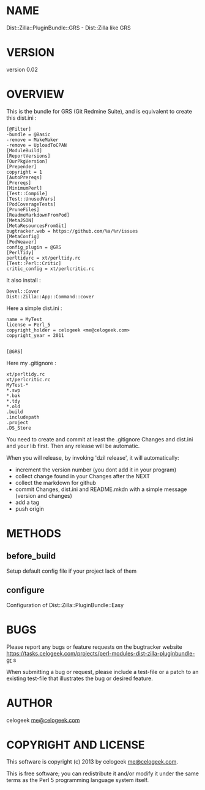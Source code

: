 # NAME

Dist::Zilla::PluginBundle::GRS - Dist::Zilla like GRS

# VERSION

version 0.02

# OVERVIEW

This is the bundle for GRS (Git Redmine Suite), and is equivalent to create this dist.ini :

    [@Filter]
    -bundle = @Basic
    -remove = MakeMaker
    -remove = UploadToCPAN
    [ModuleBuild]
    [ReportVersions]
    [OurPkgVersion]
    [Prepender]
    copyright = 1
    [AutoPrereqs]
    [Prereqs]
    [MinimumPerl]
    [Test::Compile]
    [Test::UnusedVars]
    [PodCoverageTests]
    [PruneFiles]
    [ReadmeMarkdownFromPod]
    [MetaJSON]
    [MetaResourcesFromGit]
    bugtracker.web = https://github.com/%a/%r/issues
    [MetaConfig]
    [PodWeaver]
    config_plugin = @GRS
    [PerlTidy]
    perltidyrc = xt/perltidy.rc
    [Test::Perl::Critic]
    critic_config = xt/perlcritic.rc

It also install :

    Devel::Cover
    Dist::Zilla::App::Command::cover

Here a simple dist.ini :

    name = MyTest
    license = Perl_5
    copyright_holder = celogeek <me@celogeek.com>
    copyright_year = 2011
    

    [@GRS]

Here my .gitignore :

    xt/perltidy.rc
    xt/perlcritic.rc
    MyTest-*
    *.swp
    *.bak
    *.tdy
    *.old
    .build
    .includepath
    .project
    .DS_Store

You need to create and commit at least the .gitignore Changes and dist.ini and your lib first. Then any release will be automatic.

When you will release, by invoking 'dzil release', it will automatically:

- increment the version number (you dont add it in your program)
- collect change found in your Changes after the NEXT
- collect the markdown for github
- commit Changes, dist.ini and README.mkdn with a simple message (version and changes)
- add a tag
- push origin

# METHODS

## before\_build

Setup default config file if your project lack of them

## configure

Configuration of Dist::Zilla::PluginBundle::Easy

# BUGS

Please report any bugs or feature requests on the bugtracker website
https://tasks.celogeek.com/projects/perl-modules-dist-zilla-pluginbundle-gr
s

When submitting a bug or request, please include a test-file or a
patch to an existing test-file that illustrates the bug or desired
feature.

# AUTHOR

celogeek <me@celogeek.com>

# COPYRIGHT AND LICENSE

This software is copyright (c) 2013 by celogeek <me@celogeek.com>.

This is free software; you can redistribute it and/or modify it under
the same terms as the Perl 5 programming language system itself.
